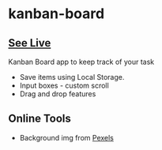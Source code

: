 # kanban-board

## [See Live](https://juanitafadul.github.io/kanan-board/)

 Kanban Board app to keep track of your task
   + Save items using Local Storage.
   + Input boxes - custom scroll
   + Drag and drop features

 ## Online Tools 
  + Background img from [Pexels](https://www.pexels.com)
